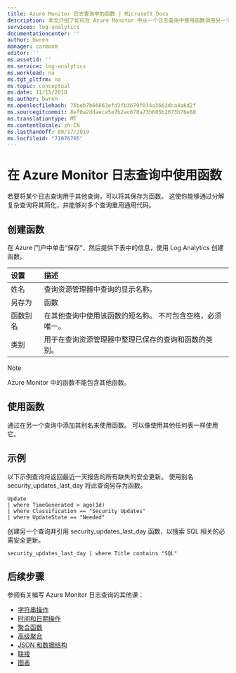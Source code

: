 ```yaml
---
title: Azure Monitor 日志查询中的函数 | Microsoft Docs
description: 本文介绍了如何在 Azure Monitor 中从一个日志查询中使用函数调用另一个查询。
services: log-analytics
documentationcenter: ''
author: bwren
manager: carmonm
editor: ''
ms.assetid: ''
ms.service: log-analytics
ms.workload: na
ms.tgt_pltfrm: na
ms.topic: conceptual
ms.date: 11/15/2018
ms.author: bwren
ms.openlocfilehash: 75beb7b66863efd2fb3679f034a3663dca4a6d2f
ms.sourcegitcommit: 8ef0a2ddaece5e7b2ac678a73b605b2073b76e88
ms.translationtype: MT
ms.contentlocale: zh-CN
ms.lasthandoff: 09/17/2019
ms.locfileid: "71076705"
---
```

# <a name="using-functions-in-azure-monitor-log-queries"></a>在 Azure Monitor 日志查询中使用函数

若要将某个日志查询用于其他查询，可以将其保存为函数。 这使你能够通过分解复杂查询将其简化，并能够对多个查询重用通用代码。

## <a name="create-a-function"></a>创建函数

在 Azure 门户中单击“保存”，然后提供下表中的信息，使用 Log Analytics 创建函数。

| 设置 | 描述 |
|:---|:---|
| 姓名           | 查询资源管理器中查询的显示名称。 |
| 另存为        | 函数 |
| 函数别名 | 在其他查询中使用该函数的短名称。 不可包含空格，必须唯一。 |
| 类别       | 用于在查询资源管理器中整理已保存的查询和函数的类别。 |

> [!NOTE]
> Azure Monitor 中的函数不能包含其他函数。




## <a name="use-a-function"></a>使用函数
通过在另一个查询中添加其别名来使用函数。 可以像使用其他任何表一样使用它。

## <a name="example"></a>示例
以下示例查询将返回最近一天报告的所有缺失的安全更新。 使用别名 security_updates_last_day 将此查询另存为函数。 

```Kusto
Update
| where TimeGenerated > ago(1d) 
| where Classification == "Security Updates" 
| where UpdateState == "Needed"
```

创建另一个查询并引用 security_updates_last_day 函数，以搜索 SQL 相关的必需安全更新。

```Kusto
security_updates_last_day | where Title contains "SQL"
```

## <a name="next-steps"></a>后续步骤
参阅有关编写 Azure Monitor 日志查询的其他课：

- [字符串操作](string-operations.md)
- [时间和日期操作](datetime-operations.md)
- [聚合函数](aggregations.md)
- [高级聚合](advanced-aggregations.md)
- [JSON 和数据结构](json-data-structures.md)
- [联接](joins.md)
- [图表](charts.md)
